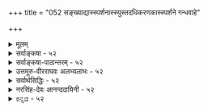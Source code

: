+++
title = "052 सङ्ख्याद्यास्स्पर्शनास्स्युस्तदधिकरणकास्स्पर्शने गन्धवाहे"

+++
<details><summary>मूलम्</summary>

संख्याद्यास्स्पर्शनास्स्युस्तदधिकरणकास्स्पर्शने गन्धवाहे तेषां द्रव्योपलम्भप्रतिनियतनिजाध्यक्षयोग्यत्वतश्चेत् ।  
इ(ष्टंत्वं)ष्टस्त्वंशेन चात्मप्रभृतिषु सहते तैः प्रसिद्ध्यन्ति सर्वे तद्बाह्ये व्याप्तिरिष्टा यदि सततगतेरप्यसावस्तु बाह्ये ॥ ५२ ॥
</details>

<details><summary>सर्वाङ्कषा - ५२</summary>

वायोः प्रत्यक्षत्वे तद्गतसंख्यादिकमपि प्रत्यक्षतो गृह्येतेत्यादि परोक्तं बाधकमुपन्यस्य निराकरोतिसंख्याद्या इत्यादिना । **गन्धवाहे** = वायौ **स्पार्शने** = त्वगिन्द्रियग्राह्ये सति, **तदधिकरणकाः** = वायौ वर्तमानाः **संख्याद्याः** =संख्यापरिमाणादयोऽपि **स्पार्शनाः** = त्वगिन्द्रियग्राह्याः **स्युः** = भवेयुः । तत्र हेतुः - तेषामित्यादि । **तेषां** = संख्यादीनांम् द्रव्योपलंभप्रतिनियतनिजाध्यक्ष **योग्यत्वतः** = **द्रव्यस्य** = संख्याद्याश्रयस्य द्रव्यस्य 

[[101]]

इष्टं त्वंशे, न चात्मप्रभृतिषु सह ते तैः प्रसिद्ध्यन्ति सर्वे 

तद्वाह्ये व्याप्तिरिष्टा यदि, सततगतेरप्यसावस्तु बाह्ये ॥52॥ 

T 



**उपलंभे** = प्रत्यक्षत्वे **प्रतिनियतं** = नियमेन व्याप्तम्, यत् **निजाध्यक्षयोग्यत्वम्** = आश्रयग्रहणयोग्येन्द्रियजन्यप्रत्यक्षविषयत्वम्, तन्नियमात् इत्यर्थः । संख्यादीनां गुणानां प्रत्यक्षं प्रति तदाश्रयद्रव्यग्रहणसमर्थमिन्द्रियमेव कारणं दृष्टम्, अन्वयव्यतिरेकवशात् । यथा घटगता संख्या, घटग्रहणसमर्थेन्द्रियेण चक्षुषा त्वचा च गृह्यते इति नियमः सर्वसंमतः । एवञ्च वायोः यदि त्वचा ग्रहणम्, तर्हि वायुगता संख्यापि त्वचा गृह्येत । **चेत्** = इति चेत्; समाधत्ते – इष्टं त्वंशे । 'प्रथमो वायुः ववौ, द्वितीयो ववौ' इत्याद्या अनुभवा दृश्यन्त एव । ‘अधिकरणग्राहकमिन्द्रियम्, तद्गतगुणमपि गृह्णाति' इत्ययं नियमः सर्वांशे नेष्टः, घटग्राहकेण चक्षुषा, घटगतगुरुत्वस्याग्रहणात् । अत उक्तम् **अंशे** = क्वचिद्विषये इष्टमिदम्, न तु सर्वत्रेति त्वयापि वक्तव्यमेव । एतादृशं व्याप्तिभङ्गमात्मन्यपि प्रदर्शयति - न चेत्यादि । **आत्मप्रभृतिषु** = आत्मादिवस्तुषु ते **सर्वे** = तत्र वर्तमानाः सर्वे गुणाः तैः **सह** = आश्रयभूतैः आत्मादिभिस्सह न च **प्रसिद्ध्यन्ति** = नैव गृह्यन्ते । आत्मा तु 'अहम्' इति मानसप्रत्यक्षविषयः अङ्गीक्रियते । तत्र आत्मना सह आत्मगताः अणुत्वमहत्त्वपरिमाणादयः धर्माधर्मादयश्च न हि केनापि गृह्यन्ते । अतः 'आश्रयग्राहकम्, तदाश्रितमपि गृह्णाति' इति नियमः न सार्वत्रिकः। किन्तु अनुभवानुरोधेनैव व्यवस्था वक्तव्या । पुनश्शङ्कते - **तद्वाह्ये** = आत्मव्यतिरिक्त एव विषये **तद्व्याप्तिः** = पूर्वोक्तव्याप्तिः इष्टा **यदि** = संमता यदि; तर्हि, **असौ** = व्याप्तिः सततगतेः अपि **बाह्ये** = वायुभिन्नपृथिव्यादिविषय एव अस्तु, न तु वायौ, इत्यपि कुतो न स्यात् । नियमाः खलु अनुभवेनैव निरूप्यन्ते । अतः वायोः प्रत्यक्षत्वे न कापि हानिः ॥ 

वस्तुतस्तु – पञ्चस्विन्द्रियेषु द्रव्यग्राहकं द्वयमेव, चक्षुः, त्वक् च । तत्रापि, लोके 'प्रत्यक्षतो दृष्टम्' 'प्रत्यक्षदर्शनम्' इत्यादिव्यवहारास्सर्वेऽपि चाक्षुषा एव दृष्टाः । अतः इतरेन्द्रियजन्यज्ञानानां शास्त्रदृष्ट्या प्रत्यक्षत्वेऽपि, लोकदृष्ट्या चाक्षुषज्ञान एव प्रत्यक्षत्वव्यवहारात्, 'बाह्यप्रत्यक्षत्वावच्छिन्नं प्रति रूपं कारणम्' इति वायुः न प्रत्यक्षः । न च विपरीतमेव किं न स्यात्, बाह्यप्रत्यक्षत्वावच्छिन्नं प्रति स्पर्श एव कारणमस्त्विति शङ्खयम्; आलोकस्याचाक्षुषत्वप्रसङ्गात् । अस्त्वालोकोऽनुमेय एवेति तु न; घटादीनामप्यनुमेयत्वप्रसङ्गात् । अतो रूपमेव बाह्यप्रत्यक्षत्वप्रयोजकमिति तेषामाशयः । किञ्च वायोः त्वगिन्द्रियग्राह्यत्वे, अपवरके वर्तमानो निश्चलो वायुः कुतस्त्वचा न गृह्यते? न च तत्र वायुरेव नास्तीति वाच्यम्, तत्र स्थितानां श्वासोच्छ्वासदर्शनात् । अतः वायुर्न प्रत्यक्षः, किन्तु स्पर्शाद्यनुमेयः । वेदान्तिभिस्तु केवललोकव्यवहारापरिगणनात्, तन्निराकरणम् । 'वातो वाति' इत्यनुभवोऽपि स्पर्शविषयक एव । एवं च- 

'मर्यादानामसाङ्कर्यात् शास्त्राणां विषयस्थितेः । खण्डनानां नावकाशः भावाविष्करणं परम् ॥ परंतु कालमाहात्म्यान्महर्ष्याशयदूरगाः । खण्डनैकव्यसनिनो जाता हन्त ! विपश्चितः ॥ बौद्धा यदा विप्रतीपं गताः पाण्डित्यगर्विताः । तदारभ्य व्यसनिनो जाताः प्रायो विपश्चितः ॥ 

एतस्माज्जायते प्राणो मनस्सर्वेन्द्रियाणि च । खं वायुज्र्ज्योतिरापः पृथिवी विश्वस्य धारिणी ॥ 



53. 

[[102]]

[प्राणोऽपि वायुविशेष एव ] 

न प्राणो वायुमात्रं सह परिपठनात् न क्रिया द्रव्यतोक्तेः 

तेजोवद्वा न तत्त्वान्तरमगणनतो वायुतानुज्झनाच्च । तस्माद्वातो विशेषं घनजलकरकान्यायतः प्राप्य कंचित्. 

देहान्तर्दाशविध्यं भजति बहुविधोपक्रियो वृत्तिभेदैः ॥53॥ 

आचार्यसार्वभौमोऽयं न समो यद्यपीतरैः । अवृणोद्यं स्वयं ज्ञानविज्ञानाद्यधिदेवता ॥ यत्किञ्चित्साधने वापि समर्थो बाधनेऽथवा । चर्चामेवं करोति स्म तत्तत्कालानुरोधतः ॥ तथापि शिष्यबुद्ध्यादिवैशद्यार्थं तदा तदा । तस्यैवानुग्रहाद्ज्ञेयस्तद्वचोऽर्थो न चान्यथा ॥ गुरोश्शापस्तु शिष्यः स्याद्भक्तो भगवतस्तथा । स्मर्तव्योऽयं सदा न्यायः बहुसंशयनाशकृत् ॥ इदं रहस्यं तत्तदवसरे व्यक्तीभविष्यति ॥ ५२ ॥
</details>


<details><summary>सर्वाङ्कषा-पाठान्तरम् - ५२</summary>

वायोः प्रत्यक्षत्वे तद्गतसंख्यादिकमपि प्रत्यक्षतो गृह्येतेत्यादि परोक्तं बाधकमुपन्यस्य निराकरोति - संख्याद्या इत्यादिना । गन्धवाहे = वायौ स्पार्शने = त्वगिन्द्रियग्राह्ये सति, तदधिकरणकाः = वायौ वर्तमानाः संख्याद्याः = संख्यापरिमाणादयोऽपि स्पार्शनाः = त्वगिन्द्रियग्राह्याः स्युः = भवेयुः । तत्र हेतुः - तेषामित्यादि । तेषां = संख्यादीनां द्रव्योपलंभप्रतिनियतनिजाध्यक्षयोग्यत्वतः = द्रव्यस्य = संख्याद्याश्रयस्य द्रव्यस्य उपलंभे = प्रत्यक्षत्वे प्रतिनियतं = नियमेन व्याप्तम्‌, यत्‌ निजाध्यक्षयोग्यत्वम्‌ = आश्रयग्रहणयोग्येन्द्रिय- जन्यप्रत्यक्षविषयत्वम्‌, तन्नियमात्‌ इत्यर्थः । संख्यादीनां गुणानां प्रत्यक्षं प्रति तदाश्रयद्रव्यग्रहणसमर्थमिन्द्रियमेव कारणं दृष्टम्‌, अन्वयव्यतिरेकवशात्‌ । यथा घटगता संख्या, घटग्रहणसमर्थेन्द्रियेण चक्षुषा त्वचा च गृह्यते इति नियमः सर्वसंमतः । एवञ्च वायोः यदि त्वचा ग्रहणम्‌, तर्हि वायुगता संख्यापि त्वचा गृह्येत । चेत्‌ = इति चेत्‌; समाधत्ते - इष्ट त्वंशे । 'प्रथमो वायुः ववौ, द्वितीयो ववौ' इत्याद्या अनुभवा दृश्यन्त एव । अधिकरणग्राहकमिन्द्रियम्‌, तद्गतगुणमपि गृह्णाति' इत्ययं नियमः सर्वांश नेष्टः, घटग्राहकेण चक्षुषा, घटगतगुरुत्वस्याग्रहणात्‌ । अत उक्तम्‌ अंशे = क्वचिद्विषये इष्टमिदम्‌, न तु सर्वत्रेति त्वयापि वक्तव्यमेव । एतादृशं व्याप्तिभङ्गमात्मन्यपि प्रदर्शयति - न चेत्यादि । आत्मप्रभृतिषु =आत्मादिवस्तुषु ते सर्वे = तत्र वर्तमानाः सर्वे गुणाः तैः सह = आश्रयभूतैः आत्मादिभिस्सह न च प्रसिद्ध्यन्ति = नैव गृह्यन्ते । आत्मा तु 'अहम्‌' इति मानसप्रत्यक्षविषयः अङ्गीक्रियते । तत्र आत्मना सह आत्मगताः अणुत्वमहत्त्वपरिमाणादयः धर्माधर्मादयश्च न हि केनापि गृह्यन्ते । अतः 'आश्रयग्राहकम्‌, तदाश्रितमपि गृह्णाति' इति नियमः न सार्वत्रिकः । किन्तु अनुभवानुरोधेनैव व्यवस्था वक्तव्या । पुनश्शङ्कते - तद्बाह्ये = आत्मव्यतिरिक्त एव विषये तद्व्याप्तिः = पूर्वोक्तव्याप्तिः इष्टा यदि = संमता यदि; तर्हि, असौ = व्याप्तिः सततगतेः अपि बाह्ये = वायुभिन्नपृथिव्यादिविषय एव अस्तु, न तु वायौ, इत्यपि कुतो न स्यात्‌ । नियमाः खलु अनुभवेनैव निरूप्यन्ते । अतः वायोः प्रत्यक्षत्वे न कापि हानिः ॥   
वस्तुतस्तु पञ्चस्विन्द्रियेषु द्रव्यग्राहकं द्वयमेव, चक्षुः, त्वक्‌ च । तत्रापि, लोके प्रत्यक्षतो दृष्टम्‌' प्रत्यक्षदर्शनम्‌' इत्यादिव्यवहारास्सर्वेऽपि चाक्षुषा एव दृष्टाः । अतः इतरेन्द्रियजन्यज्ञानानां शास्त्रदृष्ट्या प्रत्यक्षत्वेऽपि, लोकदृष्ट्या चाक्षुषज्ञान एव प्रत्यक्षत्वव्यवहारात्‌, 'बाह्यप्रत्यक्षत्वावच्छिन्नं प्रति रूपं कारणम्‌' इति वायुः न प्रत्यक्षः । न च विपरीतमेव किं न स्यात्‌, बाह्यप्रत्यक्षत्वावच्छिन्नं प्रति स्पर्श एव कारणमस्त्विति शङ्क्यम्‌; आलोकस्याचाक्षुषत्वप्रसङ्गात्‌ । अस्त्वालोकोऽनुमेय एवेति तु नः घटादीनामप्यनुमेयत्वप्रसङ्गात्‌ । अतो रूपमेव बाह्यप्रत्यक्षत्वप्रयोजकमिति तेषामाशयः । किञ्च वायोः त्वगिन्द्रियग्राह्यत्वे, अपवरके वर्तमानो निश्चलो वायुः कुतस्त्वचा न गृह्यते? न च तत्र वायुरेव नास्तीति वाच्यम्‌, तत्र स्थितानां श्वासोच्छ्वासदर्शनात्‌ । अतः वायुर्न प्रत्यक्षः, किन्तु स्पर्शाद्यनुमेयः । वेदान्तिभिस्तु केवललोकव्यवहारापरिगणनात्‌, तन्निराकरणम्‌ । 'वातो वाति' इत्यनुभवोऽपि स्पर्शविषयक एव । एवं च -   
'मर्यादानामसाङ्कर्यात्‌ शास्त्राणां विषयस्थितेः । खण्डनानां नावकाशः भावाविष्करणं परम्‌ ॥   
परं तु कालमाहात्म्यान्महर्ष्याशयदूरगाः । खण्डनैकव्यसनिनो जाता हन्त! विपश्चितः ॥   
बौद्धा यदा विप्रतीपं गताः पाण्डित्यगर्विताः । तदारभ्य व्यसनिनो जाताः प्रायो विपश्चितः ॥   
एतस्माज्जायते प्राणो मनस्सर्वेन्द्रियाणि च । खं वायुर्ज्योतिरापः पृथिवी विश्वस्य धारिणी ॥  
आचार्यसार्वभौमोऽयं न समो यद्यपीतरैः । अवृणोद्यं स्वयं ज्ञानविज्ञानाद्यधिदेवता ॥   
यत्किञ्चित्साधने वापि समर्थो बाधनेऽथवा । चर्चामेवं करोति स्म तत्तत्कालानुरोधतः ॥   
तथापि शिष्यबुद्ध्यादिवैशद्यार्थं तदा तदा । तस्यैवानुग्रहाद्ज्ञेयस्तद्वचोऽर्थो न चान्यथा ॥   
गुरोश्शापस्तु शिष्यःस्याद्भक्तो भगवतस्तथा । स्मर्तव्योऽयं सदा न्यायः बहुसंशयनाशकृत्‌ ॥   
इदं रहस्यं तत्तदवसरे व्यक्तीभविष्यति ॥ ५२ ॥
</details>


<details><summary>उत्तमूरु-वीरराघवः अलभ्यलाभः - ५२</summary>

संख्याद्या इति । संख्यापरिमाणपृथक्त्वसंयोगविभागपरत्वापरत्वानि कर्म चेति व्याख्यायामेव  
व्यक्तम् । स्पर्शनपदस्थाने स्पार्शनपदं युक्तम्; चाक्षुषपदवदिदम्; त्वगिन्द्रियग्राह्येत्यर्थकम् । गन्धवाहस्य स्पार्शनत्वे तदीयानां संख्यादीनामपि स्पार्शनत्वापत्तिः, तेषामध्यक्षयोग्यता हि द्रव्योपलम्भप्रतिनियना । संख्यादिप्रत्यक्षं प्रति योग्यतदाश्रयसंनिकर्षस्यैव कारणत्वादित्यर्थः । स्युश्चेत् । इतिराक्रष्टव्य इति प्रागेवोक्तम्; स्युरिति चेदित्यर्थः । अंशत इष्टापत्तिरित्याह इष्टं त्वंश इति । वायुगतसंख्यादिस्पार्शनं तत्रतत्रेष्यत एवेत्यर्थः । वस्तुतो द्रव्यप्रत्यक्षे तद्गतसंख्यादिप्रत्यक्षमिति नियमो नेत्याह न चेति । आत्मादिद्रव्येषु स्थिताः ते = संख्यादयः सर्वे तैः सह = द्रव्यैः सह न प्रसिद्ध्यन्ति च - न गृह्णन्ते चेत्यर्थः । सर्वे इत्यनेन संख्यादिषु कतिपयग्रहणं दृष्टमिति ज्ञाप्यते । आत्मरूपद्रव्यभिन्नद्रव्यप्रत्यक्षे एव तदीयसंख्यादिप्रत्यक्षमिति नियम इति शंकते तद्बाह्ये व्याप्तिरिष्टेति । तद्बाह्ये = तद्भिन्ने इत्यर्थः । यदीत्यनन्तरं तर्हीति पूरणीयम् । असौ - नियमः सततगतेरपि बाह्ये = आत्मवायूभयभिन्न एव भवत्विर्थः ॥ ५२ ॥
</details>


<details><summary>सर्वार्थसिद्धिः - ५२</summary>

वायुप्रत्यक्षतायां परोक्तमनिष्टं शङ्कते - संख्येति ॥ वायौ त्वगिन्द्रियग्राह्ये तन्निष्ठसंख्यापरिमाणादिद्वीन्द्रियग्रा-ह्यवर्गोऽपि तेन सह त्वचा गृह्येत । तेषां संख्यादीनां स्वाधारद्रव्योपलब्धियोग्यतासमानयोग्यताकत्वादित्यर्थः । अत्रांशत इष्टप्रसङ्गतामाह - इष्टमिति । उपलभ्यते ह्येका वह्निशिखा, एका वारिधारेत्यादिवत् एकोऽयं वायुरिति । रन्ध्रभेदनिष्क्रान्तेषु च वायुषु सावधानं स्पृशतो द्वित्वद्विपृथक्त्वादयो भान्ति । यावता च त्वगिन्द्रियभागेन वायुस्संबध्यते, तावदवच्छिन्नं तत्परिमाणं च गृह्यत एव । न हि घटादावपि त्वगिन्द्रियसंबद्धप्रदेशाभ्यधिकवर्ति परिमाणं तेन गृह्यते । स्पृष्टापसृते वायौ संयोगविभागौ स्फुटौ । एकस्मिन् शरीरे अनेकैर्वंशरन्ध्रादिभिरनेकेषु वायुस्रोतस्सु प्रवर्तितेषु तत्तदपेक्षया परत्वापरत्वे अपि सुलभे ; कर्म च, वतीति प्रत्ययात् । अन्यथा सरित्प्रवाहे स्यन्दनं च त्वचा न गृह्येत । यस्तु वायोः संमूर्च्छनाद्यवस्थासु संख्यादेरग्रहः स तोयादावपि समः । प्रसङ्गस्य व्याप्तिभङ्गमप्याह - न चेति । आत्मनि तावद्यद्यप्यहमेक इति धीस्स्यात्, तथाऽपि तत्परिमाणं न गृह्यते । अत एव ह्यणुत्वविभुत्वदेहपरिमाणत्वसन्देहः । एवमन्यदपि । तथा बाह्येष्वपि द्रव्योपलम्भेऽपि द्वित्वत्रित्वाद्यग्रहो दृष्टः । उक्तव्यतिरिक्तेष्वयं नियम इति शङ्कते - तद्बाह्य इति । सान्तर्हसमाह - सततगतेरिति । यथादर्शनं व्यवस्था त्वयाऽपि दुस्त्यजेति भावः ॥ ५२ ॥ इति वायुप्रत्यक्षत्वम् ॥
</details>


<details><summary>नरसिंह-देवः आनन्ददायिनी - ५२</summary>

आक्षेप(पिकीं)संगति दर्शयति - वायुप्रत्यक्षतायामिति । संख्यापरिमाणादीत्यादिग्रहणेन संयोगविभत्यपरत्वादिसंग्रहः । स्वाधारेति - संख्यादेः स्वाधारभूतद्रव्यप्रत्यक्षत्वयोग्यताव्यापकप्रत्यक्षत्वयोग्यताकत्वादित्यर्थः । वायुगतसंख्यादिमात्रपक्षीकारे अंशत इष्टापत्तिरित्याभासत्वं तर्कस्येत्याह - अत्रांशत इति । ननु सर्वप्रदेशावच्छदेनापि परिमाणं गृह्यते सन्निकृष्टत्वादित्यत्राह - न हीति । अन्धकारस्यह्रस्वा(ह्नस्वदीर्घा)दिस्तम्भैकदेशस्पर्शे अयमस्मादधिकपरिमाणवान्न वेति संशयदर्शनादिति भावः । अन्यथेति - अविशेषादिति भावः । समूर्छनं - विरुद्धगतिमतो(राभिख्येन संबन्धः)स्समूहीभावः । आदिशब्देन निरन्तरस्रोतोभाव उच्यते । तोयादिवत् सजातीयसंमेलनस्य प्रतिबन्धकत्वात् राशिवन्याद्यवयव(न्यागत)व्रीहिवृक्षादिगतसंख्यादिप्रत्यक्षव (ख्याद्यप्रत्यक्षत्वा) दित्यर्थः । अनिष्टप्रसङ्गरूपाङ्गहानिमुक्त्वा अङ्गान्तरहानिमप्याह - प्रसङ्गस्येति । नन्वह(न्वात्मन्यह)मेक इति संख्याया ग्रहणात्तत्र व्यभिचाराभावात् कथं व्याप्तिभङ्ग इत्यत्राह - आत्मनीति । तथा च संख्याव्यतिरिक्तेषु प्रत्यक्षत्वापादने आत्मगतपरिमाणा(दौ)दिषु व्याप्तिभङ्ग इत्यर्थः । मूलोक्तप्रभृतिशब्दार्थं विवृण्वन् संख्यायामपि व्याप्तिभङ्गं दर्शयति - तथा बाह्ये(ष्वपी)ष्विति । राशिसेनावनस्पतिवन्याद्यवयवगतद्वित्वादावित्यर्थः ॥ ५२ ॥  
 वायुप्रत्यक्षत्वम्
</details>


<details><summary>ಕನ್ನಡ - ५२</summary>

गन्धवाहे स्पर्शने तदधिकरणकाः सङ्ख्याद्याः, तेषां प्रपलम्भप्रतिनिय निजाध्यक्षयोग्यत्वतः स्पर्शनाः सुः चेत् वायु त्वगिन्द्रियग्राह्यवॆन्दु ऒप्पिदरॆ वायुविनल्लिरुव

68

[ श्लोक 53

इष्टं त्वंशे न चात्मप्रकृतिषु सहते तैः प्रसिद्धनि सर्वॆ तद्भा व्याप्तिरिष्टा यडि सततगळेर सावस्तु बाह्य

[प्राणवायुविन स्वरूप निर्णय

-53-

न प्राणो वायुमात्रं सहपरिषठनान्न क्रिया द्रव्यतो तेजोवद्वा न तत्वानर गणनतो वायुतानु नाच्च ।

सङ्ख्या

परिमाणादिगळू सह द्रव्य प्रत्यक्षदॊन्दिगॆ तप्पदे प्रत्यक्षवागबेकागिरुवुदरिन्द त्वन्द्रियग्राह्यवागबेकागुत्तदॆ ऎन्दरॆ, अंश तु इष्टं द्रव्यप्रत्यक्षवादरॆ अदरल्लिरुव गुणगळू प्रत्यक्षवाग बेकागुत्तदॆ, ऎम्ब नियम ऒन्दु दॊड्ड गाळि बीसितु' ऎन्दाग वायुविन सङ्ख्यॆ, परिमाण तॊरुवुदरिन्द कॆलवंशगळल्लि नमगू सम्म तवे. सर्वांशदल्लि निमगू अदु सम्मतवल्ल ऎन्दु तोरिसुत्तारॆ आत्मप्रकृतिवु सर्वॆ ते तैः सह न प्रसिद्ध आत्म मुन्ताद द्रव्यगळल्लि आत्मन ऎल्ला गुणगळू आत्मनॊन्दिगॆ तोरुत्तिल्लवष्टॆ. 'नानु' ऎन्दाग आत्मनु मानस प्रत्यक्षदल्लि तोरुत्तिद्दरू अवन परिणामादिगळु तोरुवुदिल्लवॆम्बुदु सर्वानुभवसिद्ध. आद्दरिन्द द्रव्य गृहीतवादरॆ अदर ऎल्ल धर्मगळू तोरबॆङ्कॆम्ब नियम सार्वत्रिकवल्ल. ता व्याप्तिः इष्टा यदि, असौ सततगतेरसि बाह्य अस्तु - आत्मन परिणामादि व्यतिरिक्त धर्मगळल्ले हिन्दॆ हेळिद नियम नमगॆ सम्मत वॆन्दरॆ, ई नियम वायुवन्नु बिट्टु उळिद विषयदल्ले इरलि. आद्द रिन्द वायु प्रत्यक्ष सिद्धवे हॊरतु, अनुमानसाध्यवल्ल ॥ ५२ ॥
</details>
